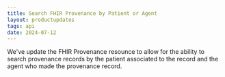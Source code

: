 ```yaml
---
title: Search FHIR Provenance by Patient or Agent
layout: productupdates
tags: api 
date: 2024-07-12
---
```


We've update the FHIR Provenance resounce to allow for the ability to search provenance records by the patient associated to the record and the agent who made the provenance record.